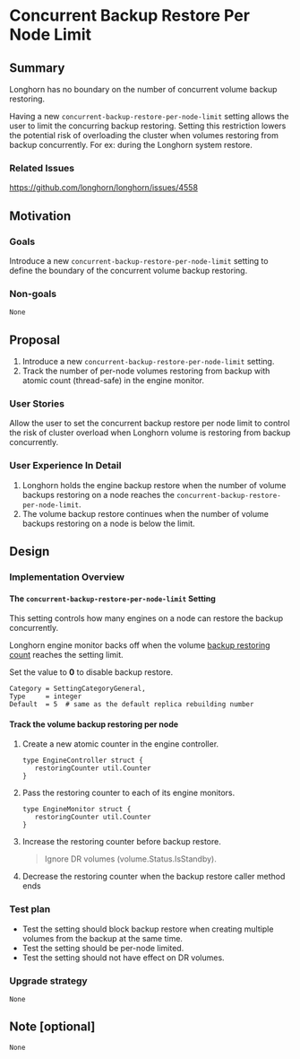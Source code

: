 # Concurrent Backup Restore Per Node Limit

## Summary
Longhorn has no boundary on the number of concurrent volume backup restoring.

Having a new `concurrent-backup-restore-per-node-limit` setting allows the user to limit the concurring backup restoring. Setting this restriction lowers the potential risk of overloading the cluster when volumes restoring from backup concurrently. For ex: during the Longhorn system restore.

### Related Issues
https://github.com/longhorn/longhorn/issues/4558

## Motivation
### Goals
Introduce a new `concurrent-backup-restore-per-node-limit` setting to define the boundary of the concurrent volume backup restoring.

### Non-goals
`None`

## Proposal
1. Introduce a new `concurrent-backup-restore-per-node-limit` setting.
1. Track the number of per-node volumes restoring from backup with atomic count (thread-safe) in the engine monitor.

### User Stories
Allow the user to set the concurrent backup restore per node limit to control the risk of cluster overload when Longhorn volume is restoring from backup concurrently.

### User Experience In Detail
1. Longhorn holds the engine backup restore when the number of volume backups restoring on a node reaches the `concurrent-backup-restore-per-node-limit`.
1. The volume backup restore continues when the number of volume backups restoring on a node is below the limit.

## Design

### Implementation Overview

#### The `concurrent-backup-restore-per-node-limit` Setting

This setting controls how many engines on a node can restore the backup concurrently.

Longhorn engine monitor backs off when the volume [backup restoring count](#track-the-volume-backup-restoring-per-node) reaches the setting limit.

Set the value to **0** to disable backup restore.

```
Category = SettingCategoryGeneral,
Type     = integer
Default  = 5  # same as the default replica rebuilding number
```

#### Track the volume backup restoring per node

1. Create a new atomic counter in the engine controller.
   ```
   type EngineController struct {
      restoringCounter util.Counter
   }
   ```
1. Pass the restoring counter to each of its engine monitors.
   ```
   type EngineMonitor struct {
      restoringCounter util.Counter
   }
   ```

1. Increase the restoring counter before backup restore.
   > Ignore DR volumes (volume.Status.IsStandby).
1. Decrease the restoring counter when the backup restore caller method ends

### Test plan

- Test the setting should block backup restore when creating multiple volumes from the backup at the same time.
- Test the setting should be per-node limited.
- Test the setting should not have effect on DR volumes.

### Upgrade strategy

`None`

## Note [optional]

`None`
